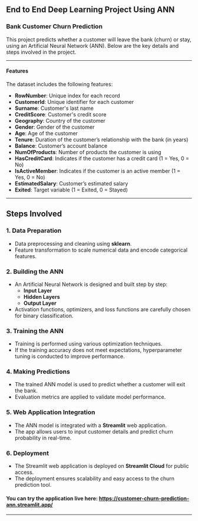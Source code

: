 ## End to End Deep Learning Project Using ANN
### Bank Customer Churn Prediction

This project predicts whether a customer will leave the bank (churn) or stay, using an Artificial Neural Network (ANN). Below are the key details and steps involved in the project.

---

#### Features

The dataset includes the following features:

- **RowNumber**: Unique index for each record
- **CustomerId**: Unique identifier for each customer
- **Surname**: Customer's last name
- **CreditScore**: Customer's credit score
- **Geography**: Country of the customer
- **Gender**: Gender of the customer
- **Age**: Age of the customer
- **Tenure**: Duration of the customer’s relationship with the bank (in years)
- **Balance**: Customer’s account balance
- **NumOfProducts**: Number of products the customer is using
- **HasCreditCard**: Indicates if the customer has a credit card (1 = Yes, 0 = No)
- **IsActiveMember**: Indicates if the customer is an active member (1 = Yes, 0 = No)
- **EstimatedSalary**: Customer’s estimated salary
- **Exited**: Target variable (1 = Exited, 0 = Stayed)

---

## Steps Involved

### 1. Data Preparation
- Data preprocessing and cleaning using **sklearn**.
- Feature transformation to scale numerical data and encode categorical features.

### 2. Building the ANN
- An Artificial Neural Network is designed and built step by step:
  - **Input Layer**
  - **Hidden Layers**
  - **Output Layer**
- Activation functions, optimizers, and loss functions are carefully chosen for binary classification.

### 3. Training the ANN
- Training is performed using various optimization techniques.
- If the training accuracy does not meet expectations, hyperparameter tuning is conducted to improve performance.

### 4. Making Predictions
- The trained ANN model is used to predict whether a customer will exit the bank.
- Evaluation metrics are applied to validate model performance.

### 5. Web Application Integration
- The ANN model is integrated with a **Streamlit** web application.
- The app allows users to input customer details and predict churn probability in real-time.

### 6. Deployment
- The Streamlit web application is deployed on **Streamlit Cloud** for public access.
- The deployment ensures scalability and easy access to the churn prediction tool.

#### You can try the application live here: https://customer-churn-prediction-ann.streamlit.app/

---

